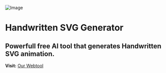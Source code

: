 ![Image](https://i.ibb.co/v4qpZWN/brave-y-X1-Y5-AGjtl.png)
# Handwritten SVG Generator
Powerfull free AI tool that generates Handwritten SVG animation.
---
**Visit:** [Our Webtool](https://rafidrd.github.io/handwritten-svg-generator/)
